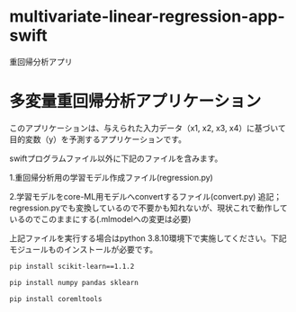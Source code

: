 # multivariate-linear-regression-app-swift
重回帰分析アプリ
# 多変量重回帰分析アプリケーション

このアプリケーションは、与えられた入力データ（x1, x2, x3, x4）に基づいて目的変数（y）を予測するアプリケーションです。

swiftプログラムファイル以外に下記のファイルを含みます。

1.重回帰分析用の学習モデル作成ファイル(regression.py)

2.学習モデルをcore-ML用モデルへconvertするファイル(convert.py)
追記；regression.pyでも変換しているので不要かも知れないが、現状これで動作しているのでこのままにする(.mlmodelへの変更は必要)

上記ファイルを実行する場合はpython 3.8.10環境下で実施してください。下記モジュールものインストールが必要です。
```bash
pip install scikit-learn==1.1.2
```
```bash
pip install numpy pandas sklearn
```
```bash
pip install coremltools
```
